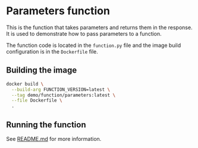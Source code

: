 # Parameters function

This is the function that takes parameters and returns them in the response. It is used to demonstrate how to pass parameters to a function.

The function code is located in the `function.py` file and the image build configuration is in the `Dockerfile` file.

## Building the image

```bash
docker build \
  --build-arg FUNCTION_VERSION=latest \
  --tag demo/function/parameters:latest \
  --file Dockerfile \
  .
```

## Running the function

See [README.md](../../README.md) for more information.
